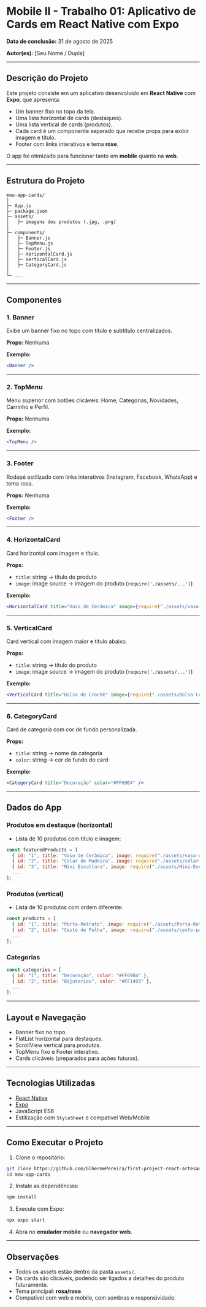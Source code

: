 # Mobile II - Trabalho 01: Aplicativo de Cards em React Native com Expo

**Data de conclusão:** 31 de agosto de 2025

**Autor(es):** \[Seu Nome / Dupla]

---

## Descrição do Projeto

Este projeto consiste em um aplicativo desenvolvido em **React Native** com **Expo**, que apresenta:

* Um banner fixo no topo da tela.
* Uma lista horizontal de cards (destaques).
* Uma lista vertical de cards (produtos).
* Cada card é um componente separado que recebe props para exibir imagem e título.
* Footer com links interativos e tema **rose**.

O app foi otimizado para funcionar tanto em **mobile** quanto na **web**.

---

## Estrutura do Projeto

```
meu-app-cards/
│
├─ App.js
├─ package.json
├─ assets/
│   ├─ imagens dos produtos (.jpg, .png)
│
├─ components/
│   ├─ Banner.js
│   ├─ TopMenu.js
│   ├─ Footer.js
│   ├─ HorizontalCard.js
│   ├─ VerticalCard.js
│   ├─ CategoryCard.js
│
└─ ...
```

---

## Componentes

### 1. Banner

Exibe um banner fixo no topo com título e subtítulo centralizados.

**Props:** Nenhuma

**Exemplo:**

```jsx
<Banner />
```

---

### 2. TopMenu

Menu superior com botões clicáveis: Home, Categorias, Novidades, Carrinho e Perfil.

**Props:** Nenhuma

**Exemplo:**

```jsx
<TopMenu />
```

---

### 3. Footer

Rodapé estilizado com links interativos (Instagram, Facebook, WhatsApp) e tema rosa.

**Props:** Nenhuma

**Exemplo:**

```jsx
<Footer />
```

---

### 4. HorizontalCard

Card horizontal com imagem e título.

**Props:**

* `title`: string → título do produto
* `image`: image source → imagem do produto (`require('./assets/...')`)

**Exemplo:**

```jsx
<HorizontalCard title="Vaso de Cerâmica" image={require("./assets/vaso-de-ceramica.jpg")} />
```

---

### 5. VerticalCard

Card vertical com imagem maior e título abaixo.

**Props:**

* `title`: string → título do produto
* `image`: image source → imagem do produto (`require('./assets/...')`)

**Exemplo:**

```jsx
<VerticalCard title="Bolsa de Crochê" image={require("./assets/Bolsa-Crochê.jpg")} />
```

---

### 6. CategoryCard

Card de categoria com cor de fundo personalizada.

**Props:**

* `title`: string → nome da categoria
* `color`: string → cor de fundo do card

**Exemplo:**

```jsx
<CategoryCard title="Decoração" color="#FF69B4" />
```

---

## Dados do App

### Produtos em destaque (horizontal)

* Lista de 10 produtos com título e imagem:

```javascript
const featuredProducts = [
  { id: "1", title: "Vaso de Cerâmica", image: require("./assets/vaso-de-ceramica.jpg") },
  { id: "2", title: "Colar de Madeira", image: require("./assets/colar-de-madeira.jpg") },
  { id: "3", title: "Mini Escultura", image: require("./assets/Mini-Escultura.jpg") },
  ...
];
```

### Produtos (vertical)

* Lista de 10 produtos com ordem diferente:

```javascript
const products = [
  { id: "1", title: "Porta-Retrato", image: require("./assets/Porta-Retrato.jpg") },
  { id: "2", title: "Cesto de Palha", image: require("./assets/cesto-palha.jpg") },
  ...
];
```

### Categorias

```javascript
const categories = [
  { id: "1", title: "Decoração", color: "#FF69B4" },
  { id: "2", title: "Bijuterias", color: "#FF1493" },
  ...
];
```

---

## Layout e Navegação

* Banner fixo no topo.
* FlatList horizontal para destaques.
* ScrollView vertical para produtos.
* TopMenu fixo e Footer interativo.
* Cards clicáveis (preparados para ações futuras).

---

## Tecnologias Utilizadas

* [React Native](https://reactnative.dev/)
* [Expo](https://expo.dev/)
* JavaScript ES6
* Estilização com `StyleSheet` e compatível Web/Mobile

---

## Como Executar o Projeto

1. Clone o repositório:

```bash
git clone https://github.com/GlhermePereira/first-project-react-artesanato
cd meu-app-cards
```

2. Instale as dependências:

```bash
npm install
```

3. Execute com Expo:

```bash
npx expo start
```

4. Abra no **emulador mobile** ou **navegador web**.

---

## Observações

* Todos os assets estão dentro da pasta `assets/`.
* Os cards são clicáveis, podendo ser ligados a detalhes do produto futuramente.
* Tema principal: **rosa/rose**.
* Compatível com web e mobile, com sombras e responsividade.
